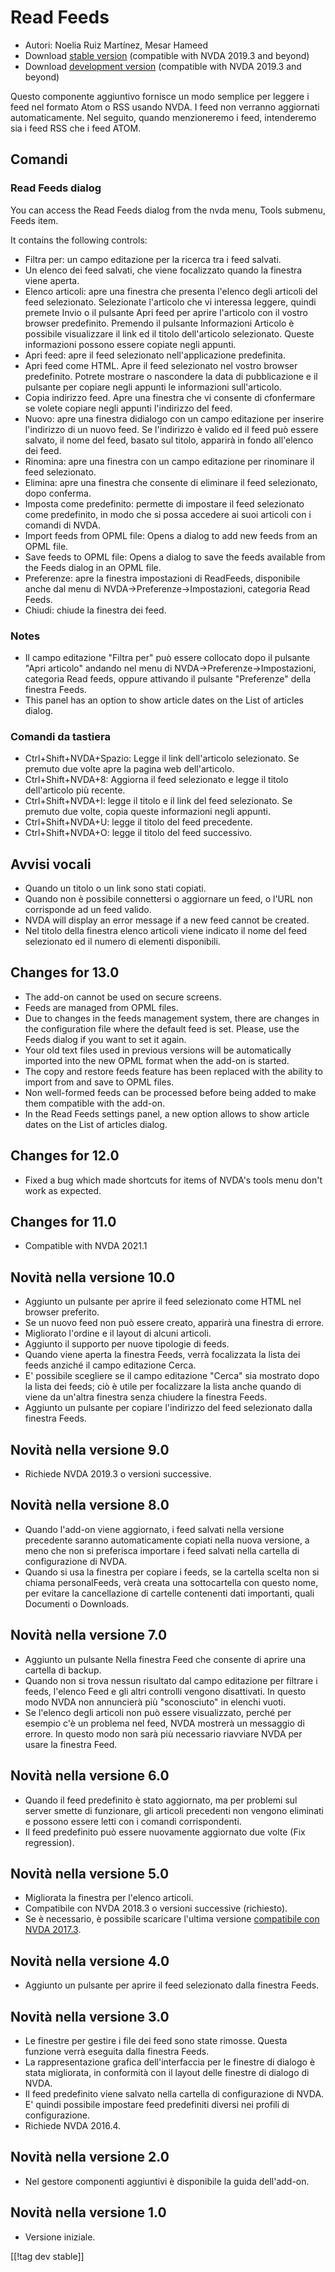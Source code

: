 # Read Feeds #

* Autori: Noelia Ruiz Martínez, Mesar Hameed
* Download [stable version][1] (compatible with NVDA 2019.3 and beyond)
* Download [development version][2] (compatible with NVDA 2019.3 and beyond)

Questo componente aggiuntivo fornisce un modo semplice per leggere i feed
nel formato Atom o RSS usando NVDA. I feed non verranno aggiornati
automaticamente. Nel seguito, quando menzioneremo i feed, intenderemo sia i
feed RSS che i feed ATOM.

## Comandi ##

### Read Feeds dialog ###

You can access the Read Feeds dialog from the nvda menu, Tools submenu,
Feeds item.

It contains the following controls:

* Filtra per: un campo editazione per la ricerca tra i feed salvati.
* Un elenco dei feed salvati, che viene focalizzato quando la finestra viene
  aperta.
* Elenco articoli: apre una finestra che presenta l'elenco degli articoli
  del feed selezionato. Selezionate l'articolo che vi interessa leggere,
  quindi premete Invio o il pulsante Apri feed per aprire l'articolo con il
  vostro browser predefinito. Premendo il pulsante Informazioni Articolo è
  possibile visualizzare il link ed il titolo dell'articolo
  selezionato. Queste informazioni possono essere copiate negli appunti.
* Apri feed: apre il feed selezionato nell'applicazione predefinita.
* Apri feed come HTML. Apre il feed selezionato nel vostro browser
  predefinito. Potrete mostrare o nascondere la data di pubblicazione e il
  pulsante per copiare negli appunti le informazioni sull'articolo.
* Copia indirizzo feed. Apre una finestra che vi consente di cfonfermare se
  volete copiare negli appunti l'indirizzo del feed.
* Nuovo: apre una finestra didialogo con un campo editazione per inserire
  l'indirizzo  di un nuovo feed. Se l'indirizzo è valido ed il feed può
  essere salvato, il nome del  feed, basato sul titolo, apparirà in fondo
  all'elenco dei feed.
* Rinomina: apre una finestra con un campo editazione per rinominare il feed
  selezionato.
* Elimina: apre una finestra che consente di eliminare il feed selezionato,
  dopo conferma.
* Imposta come predefinito: permette di impostare il feed selezionato come
  predefinito, in modo che si possa accedere ai suoi articoli con i comandi
  di NVDA.
* Import feeds from OPML file: Opens a dialog to add new feeds from an OPML
  file.
* Save feeds to OPML file: Opens a dialog to save the feeds available from
  the Feeds dialog in an OPML file.
* Preferenze: apre la finestra impostazioni di ReadFeeds, disponibile anche
  dal menu di NVDA->Preferenze->Impostazioni, categoria Read Feeds.
* Chiudi: chiude la finestra dei feed.

### Notes #####

* Il campo editazione "Filtra per" può essere collocato dopo il pulsante
  "Apri articolo" andando nel menu di NVDA->Preferenze->Impostazioni,
  categoria Read feeds, oppure attivando il pulsante "Preferenze" della
  finestra Feeds.
* This panel has an option to show article dates on the List of articles
  dialog.


### Comandi da tastiera ###

* Ctrl+Shift+NVDA+Spazio: Legge il link dell'articolo selezionato. Se
  premuto due volte apre la pagina web dell'articolo.
* Ctrl+Shift+NVDA+8: Aggiorna il feed selezionato e legge il titolo
  dell'articolo più recente.
* Ctrl+Shift+NVDA+I: legge il titolo e il link del feed selezionato. Se
  premuto due volte, copia queste informazioni negli appunti.
* Ctrl+Shift+NVDA+U: legge il titolo del feed precedente.
* Ctrl+Shift+NVDA+O: legge il titolo del feed successivo.

## Avvisi vocali ##

* Quando un titolo o un link sono stati copiati.
* Quando non è possibile connettersi o aggiornare un feed, o l'URL non
  corrisponde ad un feed valido.
* NVDA will display an error message if a new feed cannot be created.
* Nel titolo della finestra elenco articoli viene indicato il nome del feed
  selezionato ed il numero di elementi disponibili.

## Changes for 13.0

* The add-on cannot be used on secure screens.
* Feeds are managed from OPML files.
* Due to changes in the feeds management system, there are changes in the
  configuration file where the default feed is set. Please, use the Feeds
  dialog if you want to set it again.
* Your old text files used in previous versions will be automatically
  imported into the new OPML format when the add-on is started.
* The copy and restore feeds feature has been replaced with the ability to
  import from and save to OPML files.
* Non well-formed feeds can be processed before being added to make them
  compatible with the add-on.
* In the Read Feeds settings panel, a new option allows to show article
  dates on the List of articles dialog.

## Changes for 12.0

* Fixed a bug which made shortcuts for items of NVDA's tools menu don't work
  as expected.

## Changes for 11.0

* Compatible with NVDA 2021.1

## Novità nella versione 10.0 ##

* Aggiunto un pulsante per aprire il feed selezionato come HTML nel browser
  preferito.
* Se un nuovo feed non può essere creato, apparirà una finestra di errore.
* Migliorato l'ordine e il layout di alcuni articoli.
* Aggiunto il supporto per nuove tipologie di feeds.
* Quando viene aperta la finestra Feeds, verrà focalizzata la lista dei
  feeds anziché il campo editazione Cerca.
* E' possibile scegliere se il campo editazione "Cerca" sia mostrato dopo la
  lista dei feeds; ciò è utile per focalizzare la lista anche quando di
  viene da un'altra finestra senza chiudere la finestra Feeds.
* Aggiunto un pulsante per copiare l'indirizzo del feed selezionato dalla
  finestra Feeds.

## Novità nella versione 9.0 ##

* Richiede NVDA 2019.3 o versioni successive.

## Novità nella versione 8.0 ##

* Quando l'add-on viene aggiornato, i feed salvati nella versione precedente
  saranno automaticamente copiati nella nuova versione, a meno che non si
  preferisca importare i feed salvati nella cartella di configurazione di
  NVDA.
* Quando si usa la finestra per copiare i feeds, se la cartella scelta non
  si chiama personalFeeds, verà creata una sottocartella con questo nome,
  per evitare la cancellazione di cartelle contenenti dati importanti, quali
  Documenti o Downloads.

## Novità nella versione 7.0 ##

* Aggiunto un pulsante Nella finestra Feed che consente di aprire una
  cartella di backup.
* Quando non si trova nessun risultato dal campo editazione per filtrare i
  feeds, l'elenco Feed e gli altri controlli vengono disattivati. In questo
  modo NVDA non annuncierà più "sconosciuto" in elenchi vuoti.
* Se l'elenco degli articoli non può essere visualizzato, perché per esempio
  c'è un problema nel feed, NVDA mostrerà un messaggio di errore. In questo
  modo non sarà più necessario riavviare NVDA per usare la finestra Feed.

## Novità nella versione 6.0 ##

* Quando il feed predefinito è stato aggiornato, ma per problemi sul server
  smette di funzionare, gli articoli precedenti non vengono eliminati e
  possono essere letti con i comandi corrispondenti.
* Il feed predefinito può essere nuovamente aggiornato due volte (Fix
  regression).

## Novità nella versione 5.0 ##

* Migliorata la finestra per l'elenco articoli.
* Compatibile con NVDA 2018.3 o versioni successive (richiesto).
* Se è necessario, è possibile scaricare l'ultima versione [compatibile con
  NVDA 2017.3][3].

## Novità nella versione 4.0 ##

* Aggiunto un pulsante per aprire il feed selezionato dalla finestra Feeds.

## Novità nella versione 3.0 ##

* Le finestre per gestire i file dei feed sono state rimosse. Questa
  funzione verrà eseguita dalla finestra Feeds.
* La rappresentazione grafica dell'interfaccia per le finestre di dialogo è
  stata migliorata, in conformità con il layout delle finestre di dialogo di
  NVDA.
* Il feed predefinito viene salvato nella cartella di configurazione di
  NVDA. E' quindi possibile impostare feed predefiniti diversi nei profili
  di configurazione.
* Richiede NVDA 2016.4.

## Novità nella versione 2.0 ##

* Nel gestore componenti aggiuntivi è disponibile la guida dell'add-on.

## Novità nella versione 1.0 ##

* Versione iniziale.

[[!tag dev stable]]

[1]: https://addons.nvda-project.org/files/get.php?file=rf

[2]: https://addons.nvda-project.org/files/get.php?file=rf-dev

[3]: https://addons.nvda-project.org/files/get.php?file=rf-o

